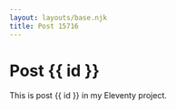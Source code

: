 ```yaml
---
layout: layouts/base.njk
title: Post 15716
---
```


# Post {{ id }}

This is post {{ id }} in my Eleventy project.
